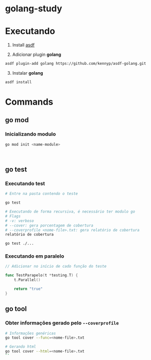 # golang-study

# Executando

1. Install [asdf](https://asdf-vm.com/guide/getting-started.html#_3-install-asdf)


2. Adicionar plugin **golang**
```bash
asdf plugin-add golang https://github.com/kennyp/asdf-golang.git
```

3. Instalar **golang**

```bash
asdf install
```

# Commands

## go mod

### Inicializando modulo

```bash
go mod init <name-module>
```
&nbsp;

## go test

### Executando test

```bash
# Entre na pasta contendo o teste

go test

# Executando de forma recursiva, é necessário ter modulo go
# Flags
# -v: verboso
# --cover: gera porcentagem de cobertura
# --coverprofile <nome-file>.txt: gera relatório de cobertura 
relatório de cobertura

go test ./...
```

### Executando em paralelo

```go
// Adicionar no início de cado função do teste

func TestParapelo(t *testing.T) {
	t.Parallel()

    return "true"
}
```

## go tool

### Obter informações gerado pelo `--coverprofile`

```bash
# Informações genéricas
go tool cover --func=<nome-file>.txt

# Gerando html
go tool cover --html=<nome-file>.txt
``